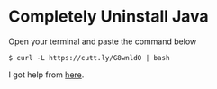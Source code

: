 # Completely Uninstall Java

Open your terminal and paste the command below

```console
$ curl -L https://cutt.ly/G8wnldO | bash
```

I got help from [here](https://askubuntu.com/questions/84483/how-to-completely-uninstall-java).
